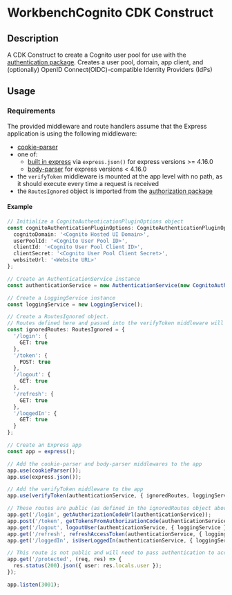 # WorkbenchCognito CDK Construct

## Description
A CDK Construct to create a Cognito user pool for use with the [authentication package](../../authentication/). Creates a user pool, domain, app client, and (optionally) OpenID Connect(OIDC)-compatible Identity Providers (IdPs)

## Usage

### Requirements
The provided middleware and route handlers assume that the Express application is using the following middleware:

- [cookie-parser](https://www.npmjs.com/package/cookie-parser)
- one of:
  - [built in express](https://expressjs.com/en/4x/api.html) via `express.json()` for express versions >= 4.16.0
  - [body-parser](https://www.npmjs.com/package/body-parser) for express versions < 4.16.0
- the `verifyToken` middleware is mounted at the app level with no path, as it should execute every time a request is received
- the `RoutesIgnored` object is imported from the [authorization package](../../authorization/)

#### Example
```ts
// Initialize a CognitoAuthenticationPluginOptions object
const cognitoAuthenticationPluginOptions: CognitoAuthenticationPluginOptions = {
  cognitoDomain: '<Cognito Hosted UI Domain>',
  userPoolId: '<Cognito User Pool ID>',
  clientId: '<Cognito User Pool Client ID>',
  clientSecret: '<Cognito User Pool Client Secret>',
  websiteUrl: '<Website URL>'
};

// Create an AuthenticationService instance
const authenticationService = new AuthenticationService(new CognitoAuthenticationPlugin(cognitoAuthenticationPluginOptions));

// Create a LoggingService instance
const loggingService = new LoggingService();

// Create a RoutesIgnored object.
// Routes defined here and passed into the verifyToken middleware will not be subject to authentication
const ignoredRoutes: RoutesIgnored = {
  '/login': {
    GET: true
  },
  '/token': {
    POST: true
  },
  '/logout': {
    GET: true
  },
  '/refresh': {
    GET: true
  },
  '/loggedIn': {
    GET: true
  }
};

// Create an Express app
const app = express();

// Add the cookie-parser and body-parser middlewares to the app
app.use(cookieParser());
app.use(express.json());

// Add the verifyToken middleware to the app
app.use(verifyToken(authenticationService, { ignoredRoutes, loggingService }));

// These routes are public (as defined in the ignoredRoutes object above) 
app.get('/login', getAuthorizationCodeUrl(authenticationService));
app.post('/token', getTokensFromAuthorizationCode(authenticationService, { loggingService }));
app.get('/logout', logoutUser(authenticationService, { loggingService }));
app.get('/refresh', refreshAccessToken(authenticationService, { loggingService }));
app.get('/loggedIn', isUserLoggedIn(authenticationService, { loggingService }));

// This route is not public and will need to pass authentication to access
app.get('/protected', (req, res) => {
  res.status(200).json({ user: res.locals.user });
});

app.listen(3001);
```
